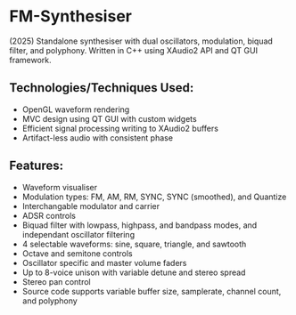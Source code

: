 # FM-Synthesiser
(2025) Standalone synthesiser with dual oscillators, modulation, biquad filter, and polyphony. Written in C++ using XAudio2 API and QT GUI framework.

## Technologies/Techniques Used:
- OpenGL waveform rendering
- MVC design using QT GUI with custom widgets
- Efficient signal processing writing to XAudio2 buffers
- Artifact-less audio with consistent phase

## Features:
- Waveform visualiser
- Modulation types: FM, AM, RM, SYNC, SYNC (smoothed), and Quantize
- Interchangable modulator and carrier
- ADSR controls
- Biquad filter with lowpass, highpass, and bandpass modes, and independant oscillator filtering
- 4 selectable waveforms: sine, square, triangle, and sawtooth
- Octave and semitone controls
- Oscillator specific and master volume faders
- Up to 8-voice unison with variable detune and stereo spread
- Stereo pan control
- Source code supports variable buffer size, samplerate, channel count, and polyphony
